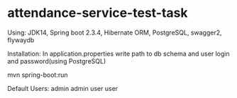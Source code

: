 # attendance-service-test-task
Using:
JDK14, Spring boot 2.3.4, Hibernate ORM, PostgreSQL, swagger2, flywaydb

Installation:
In application.properties write path to db schema and user login and password(using PostgreSQL)

mvn spring-boot:run

Default Users:
admin admin
user user
